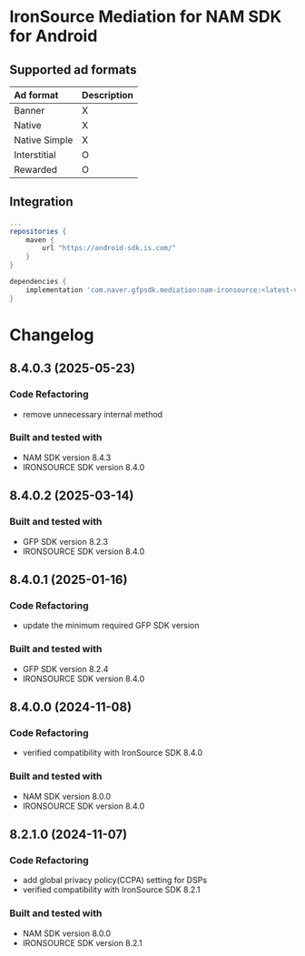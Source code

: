 # IronSource Mediation for NAM SDK for Android

## Supported ad formats

| Ad format     | Description |
|:--------------|:------------|
| Banner        | X           |
| Native        | X           |
| Native Simple | X           |
| Interstitial  | O           |
| Rewarded      | O           |

## Integration

```gradle
...
repositories {
    maven {
        url "https://android-sdk.is.com/"
    }
}

dependencies {
    implementation 'com.naver.gfpsdk.mediation:nam-ironsource:<latest-version>'  
}
```

# Changelog
## 8.4.0.3 (2025-05-23)
### Code Refactoring
* remove unnecessary internal method

### Built and tested with
- NAM SDK version 8.4.3
- IRONSOURCE SDK version 8.4.0

## 8.4.0.2 (2025-03-14)
### Built and tested with
- GFP SDK version 8.2.3
- IRONSOURCE SDK version 8.4.0

## 8.4.0.1 (2025-01-16)
### Code Refactoring
* update the minimum required GFP SDK version

### Built and tested with
- GFP SDK version 8.2.4
- IRONSOURCE SDK version 8.4.0

## 8.4.0.0 (2024-11-08)

### Code Refactoring

* verified compatibility with IronSource SDK 8.4.0 

### Built and tested with
- NAM SDK version 8.0.0
- IRONSOURCE SDK version 8.4.0

## 8.2.1.0 (2024-11-07)

### Code Refactoring

* add global privacy policy(CCPA) setting for DSPs 
* verified compatibility with IronSource SDK 8.2.1 

### Built and tested with
- NAM SDK version 8.0.0
- IRONSOURCE SDK version 8.2.1